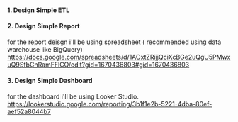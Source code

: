 #### 1. Design Simple ETL

#### 2. Design Simple Report
for the report deisgn i'll be using spreadsheet ( recommended using data warehouse like BigQuery) 
https://docs.google.com/spreadsheets/d/1AOxtZRijjQciXcBGe2uQgU5PMwxuQ9SfbCnRamFFlCQ/edit?gid=1670436803#gid=1670436803

#### 3. Design Simple Dashboard

for the dashboard i'll be using Looker Studio.
https://lookerstudio.google.com/reporting/3b1f1e2b-5221-4dba-80ef-aef52a8044b7